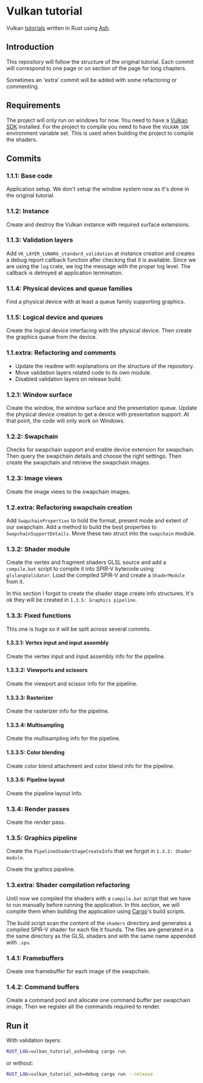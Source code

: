 # Vulkan tutorial

Vulkan [tutorials][0] written in Rust using [Ash][1].

## Introduction

This repository will follow the structure of the original tutorial. Each 
commit will correspond to one page or on section of the page for 
long chapters.

Sometimes an 'extra' commit will be added with some refactoring or commenting.

## Requirements

The project will only run on windows for now. You need to have a [Vulkan SDK][3] installed.
For the project to compile you need to have the `VULKAN_SDK` environment variable set. This
is used when building the project to compile the shaders.

## Commits

### 1.1.1: Base code

Application setup. We don't setup the window system now as it's done in 
the original tutorial.

### 1.1.2: Instance

Create and destroy the Vulkan instance with required surface extensions.

### 1.1.3: Validation layers

Add `VK_LAYER_LUNARG_standard_validation` at instance creation and creates
a debug report callback function after checking that it is available. 
Since we are using the `log` crate, we log the message with the proper log level.
The callback is detroyed at application termination.

### 1.1.4: Physical devices and queue families

Find a physical device with at least a queue family supporting graphics.

### 1.1.5: Logical device and queues

Create the logical device interfacing with the physical device. Then create
the graphics queue from the device.

### 1.1.extra: Refactoring and comments

- Update the readme with explanations on the structure of the repository. 
- Move validation layers related code to its own module.
- Disabled validation layers on release build.

### 1.2.1: Window surface

Create the window, the window surface and the presentation queue.
Update the physical device creation to get a device with presentation support.
At that point, the code will only work on Windows.

### 1.2.2: Swapchain

Checks for swapchain support and enable device extension for swapchain. Then
query the swapchain details and choose the right settings. Then create the 
swapchain and retrieve the swapchain images.

### 1.2.3: Image views

Create the image views to the swapchain images.

### 1.2.extra: Refactoring swapchain creation

Add `SwapchainProperties` to hold the format, present mode and extent of our swapchain.
Add a method to build the best properties to `SwapchainSupportDetails`.
Move these two struct into the `swapchain` module.

### 1.3.2: Shader module

Create the vertex and fragment shaders GLSL source and add a `compile.bat` script
to compile it into SPIR-V bytecode using `glslangValidator`.
Load the compiled SPIR-V and create a `ShaderModule` from it.

In this section I forgot to create the shader stage create info structures. It's ok
they will be created in `1.3.5: Graphics pipeline`.

### 1.3.3: Fixed functions

This one is huge so it will be split across several commits.

#### 1.3.3.1: Vertex input and input assembly

Create the vertex input and input assembly info for the pipeline.

#### 1.3.3.2: Viewports and scissors

Create the viewport and scissor info for the pipeline.

#### 1.3.3.3: Rasterizer

Create the rasterizer info for the pipeline.

#### 1.3.3.4: Multisampling

Create the multisampling info for the pipeline.

#### 1.3.3.5: Color blending

Create color blend attachment and color blend info for the pipeline.

#### 1.3.3.6: Pipeline layout

Create the pipeline layout info.

### 1.3.4: Render passes

Create the render pass.

### 1.3.5: Graphics pipeline

Create the `PipelineShaderStageCreateInfo` that we forgot in `1.3.2: Shader module`.

Create the grahics pipeline. 

### 1.3.extra: Shader compilation refactoring

Until now we compiled the shaders with a `compile.bat` script that we have to run 
manually before running the application. In this section, we will compite them
when building the application using [Cargo][2]'s build scripts.

The build script scan the content of the `shaders` directory and generates a compiled
SPIR-V shader for each file it founds. The files are generated in a the same directory
as the GLSL shaders and with the same name appended with `.spv`.

### 1.4.1: Framebuffers

Create one framebuffer for each image of the swapchain.

### 1.4.2: Command buffers

Create a command pool and allocate one command buffer per swapchain image.
Then we register all the commands required to render.

## Run it

With validation layers:

```sh
RUST_LOG=vulkan_tutorial_ash=debug cargo run
```

or without:

```sh
RUST_LOG=vulkan_tutorial_ash=debug cargo run --release
```

[0]: https://vulkan-tutorial.com/Introduction
[1]: https://github.com/MaikKlein/ash
[2]: https://doc.rust-lang.org/cargo
[3]: https://www.lunarg.com/vulkan-sdk
